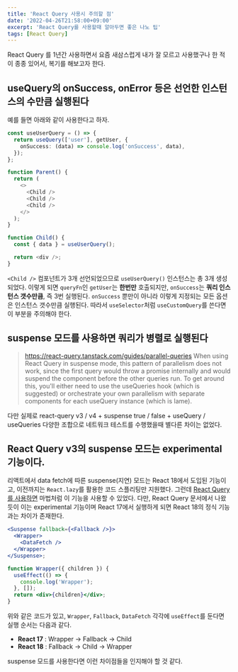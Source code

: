 ```yaml
---
title: 'React Query 사용시 주의할 점'
date: '2022-04-26T21:58:00+09:00'
excerpt: 'React Query를 사용할때 알아두면 좋은 나노 팁'
tags: [React Query]
---
```


React Query 를 1년간 사용하면서 요즘 새삼스럽게 내가 잘 모르고 사용했구나 한 적이 종종 있어서, 복기를 해보고자 한다.

## useQuery의 onSuccess, onError 등은 선언한 인스턴스의 수만큼 실행된다

예를 들면 아래와 같이 사용한다고 하자.

```ts
const useUserQuery = () => {
  return useQuery(['user'], getUser, {
    onSuccess: (data) => console.log('onSuccess', data),
  });
};

function Parent() {
  return (
    <>
      <Child />
      <Child />
      <Child />
    </>
  );
}

function Child() {
  const { data } = useUserQuery();

  return <div />;
}
```

`<Child />` 컴포넌트가 3개 선언되었으므로 `useUserQuery()` 인스턴스는 총 3개 생성되었다. 이렇게 되면 `queryFn`인 `getUser`는 **한번만** 호출되지만, `onSuccess`는 **쿼리 인스턴스 갯수만큼**, 즉 3번 실행된다. `onSuccess` 뿐만이 아니라 이렇게 지정되는 모든 옵션은 인스턴스 갯수만큼 실행된다. 따라서 `useSelector`처럼 `useCustomQuery`를 쓴다면 이 부분을 주의해야 한다.

## suspense 모드를 사용하면 쿼리가 병렬로 실행된다

> https://react-query.tanstack.com/guides/parallel-queries
> When using React Query in suspense mode, this pattern of parallelism does not work, since the first query would throw a promise internally and would suspend the component before the other queries run. To get around this, you'll either need to use the useQueries hook (which is suggested) or orchestrate your own parallelism with separate components for each useQuery instance (which is lame).

다만 실제로 react-query v3 / v4 + suspense true / false + useQuery / useQueries 다양한 조합으로 네트워크 테스트를 수행했을때 별다른 차이는 없었다.

## React Query v3의 suspense 모드는 experimental 기능이다.

리액트에서 data fetch에 따른 suspense(지연) 모드는 React 18에서 도입된 기능이고, 이전까지는 `React.lazy`를 활용한 코드 스플리팅만 지원했다. 그런데 [React Query를 사용하면](https://react-query.tanstack.com/guides/suspense) 마법처럼 이 기능을 사용할 수 있었다. 다만, React Query 문서에서 나왔듯이 이는 experimental 기능이며 React 17에서 실행하게 되면 React 18의 정식 기능과는 차이가 존재한다.

```jsx
<Suspense fallback={<Fallback />}>
  <Wrapper>
    <DataFetch />
  </Wrapper>
</Suspense>;

function Wrapper({ children }) {
  useEffect(() => {
    console.log('Wrapper');
  }, []);
  return <div>{children}</div>;
}
```

위와 같은 코드가 있고, `Wrapper`, `Fallback`, `DataFetch` 각각에 `useEffect`를 둔다면 실행 순서는 다음과 같다.

- **React 17** : Wrapper -> Fallback -> Child
- **React 18** : Fallback -> Child -> Wrapper

suspense 모드를 사용한다면 이런 차이점들을 인지해야 할 것 같다.
